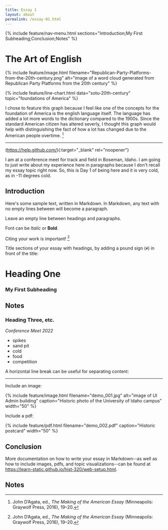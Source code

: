 ```yaml
---
title: Essay 1
layout: about
permalink: /essay-01.html
---
```


{% include feature/nav-menu.html sections="Introduction;My First Subheading;Conclusion;Notes" %}

# The Art of English

{% include feature/image.html filename="Republican-Party-Platforms-from-the-20th-century.png" alt="image of a word cloud generated from Republican Party Platforms from the 20th century" %}

{% include feature/line-chart.html data="sotu-20th-century" topic="foundations of America" %}

I chose to feature this graph because I feel like one of the concepts for the foundation of America is the english language itself. The language has added a lot more words to the dictionary compared to the 1900s. Since the standard American citizen has altered severly, I thought this graph would help with distinguishing the fact of how a lot has changed due to the American people overtime. [^1]

---

(https://help.github.com/){:target="_blank" rel="noopener"}

I am at a conference meet for track and field in Boseman, Idaho. I am going to just write about my experience here in paragraphs because I don't recall my essay topic right now. So, this is Day 1 of being here and it is very cold, as in -11 degrees cold.

## Introduction

Here's some sample text, written in Markdown.
In Markdown, any text with no empty lines between will become a paragraph.

Leave an empty line between headings and paragraphs.

Font can be *Italic* or **Bold**.

Citing your work is important! [^1]

Title sections of your essay with headings, by adding a pound sign (`#`) in front of the title:

# Heading One

### My First Subheading

## Notes

[^1]: John D’Agata, ed., *The Making of the American Essay* (Minneapolis: Graywolf Press, 2016), 19–20.

### Heading Three, etc.

*Conference Meet 2022*

+ spikes
+ sand pit
+ cold
+ food
+ competition

A horizontal line break can be useful for separating content:

----

Include an image:

{% include feature/image.html filename="demo_001.jpg" alt="image of UI Admin building" caption="Historic photo of the University of Idaho campus" width="50" %}

Include a pdf:

{% include feature/pdf.html filename="demo_002.pdf" caption="Historic postcard" width="50" %}

## Conclusion

More documentation on how to write your essay in Markdown--as well as how to include images, pdfs, and topic visualizations--can be found at <https://learn-static.github.io/hist-320/web-setup.html>.

## Notes

[^1]: Katie Kitamura, A Separation (New York: Riverhead Books, 2017), 25.
